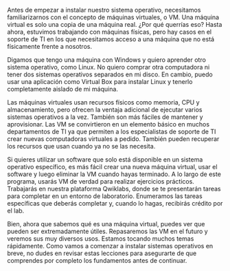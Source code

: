 Antes de empezar a instalar nuestro sistema operativo, necesitamos familiarizarnos con el concepto de máquinas virtuales, o VM. Una máquina virtual es solo una copia de una máquina real. ¿Por qué querrías eso? Hasta ahora, estuvimos trabajando con máquinas físicas, pero hay casos en el soporte de TI en los que necesitamos acceso a una máquina que no está físicamente frente a nosotros.

Digamos que tengo una máquina con Windows y quiero aprender otro sistema operativo, como Linux. No quiero comprar otra computadora ni tener dos sistemas operativos separados en mi disco. En cambio, puedo usar una aplicación como Virtual Box para instalar Linux y tenerlo completamente aislado de mi máquina.

Las máquinas virtuales usan recursos físicos como memoria, CPU y almacenamiento, pero ofrecen la ventaja adicional de ejecutar varios sistemas operativos a la vez. También son más fáciles de mantener y aprovisionar. Las VM se convirtieron en un elemento básico en muchos departamentos de TI ya que permiten a los especialistas de soporte de TI crear nuevas computadoras virtuales a pedido. También pueden recuperar los recursos que usan cuando ya no se las necesita.

Si quieres utilizar un software que solo está disponible en un sistema operativo específico, es más fácil crear una nueva máquina virtual, usar el software y luego eliminar la VM cuando hayas terminado. A lo largo de este programa, usarás VM de verdad para realizar ejercicios prácticos. Trabajarás en nuestra plataforma Qwiklabs, donde se te presentarán tareas para completar en un entorno de laboratorio. Enumeramos las tareas específicas que deberás completar y, cuando lo hagas, recibirás crédito por el lab.

Bien, ahora que sabemos qué es una máquina virtual, puedes ver que pueden ser extremadamente útiles. Repasaremos las VM en el futuro y veremos sus muy diversos usos. Estamos tocando muchos temas rápidamente. Como vamos a comenzar a instalar sistemas operativos en breve, no dudes en revisar estas lecciones para asegurarte de que comprendes por completo los fundamentos antes de continuar.
